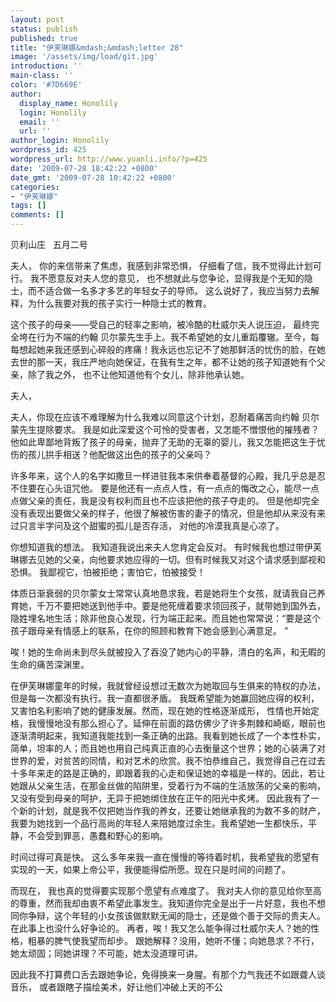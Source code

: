 ```yaml
---
layout: post
status: publish
published: true
title: "伊芙琳娜&mdash;&mdash;letter 28"
image: '/assets/img/load/git.jpg'
introduction: ''
main-class: ''
color: '#7D669E'
author:
  display_name: Honolily
  login: Honolily
  email: ''
  url: ''
author_login: Honolily
wordpress_id: 425
wordpress_url: http://www.yuanli.info/?p=425
date: '2009-07-28 18:42:22 +0800'
date_gmt: '2009-07-28 10:42:22 +0800'
categories:
- "伊芙琳娜"
tags: []
comments: []
---
```

<p>贝利山庄&nbsp;&nbsp; 五月二号</p>
<p>夫人， 你的来信带来了焦虑，我感到非常恐惧， 仔细看了信，我不觉得此计划可行。 我不愿意反对夫人您的意见， 也不想就此与您争论，显得我是个无知的隐士，而不适合做一名多才多艺的年轻女子的导师。 这么说好了，我应当努力去解释，为什么我要对我的孩子实行一种隐士式的教育。</p>
<p>这个孩子的母亲&mdash;&mdash;受自己的轻率之影响，被冷酷的杜威尔夫人说压迫， 最终完全垮在行为不端的约翰 贝尔蒙先生手上。我不希望她的女儿重蹈覆辙。至今，每每想起她来我还感到心碎般的疼痛！我永远也忘记不了她那鲜活的忧伤的脸，在她去世的那一天，我庄严地向她保证，在我有生之年，都不让她的孩子知道她有个父亲，除了我之外， 也不让他知道他有个女儿，除非他承认她。</p>
<p>夫人，</p>
<p>夫人，你现在应该不难理解为什么我难以同意这个计划，忍耐着痛苦向约翰 贝尔蒙先生提除要求。 我是如此深爱这个可怜的受害者，又怎能不憎恨他的摧残者？他如此卑鄙地背叛了孩子的母亲，抛弃了无助的无辜的婴儿，我又怎能把这生于忧伤的孩儿拱手相送？他配做这出色的孩子的父亲吗？</p>
<p>许多年来，这个人的名字如撒旦一样进驻我本来供奉着基督的心殿，我几乎总是忍不住要在心头诅咒他。 要是他还有一点点人性，有一点点的悔改之心，能尽一点点做父亲的责任，我是没有权利而且也不应该把他的孩子夺走的。 但是他却完全没有表现出要做父亲的样子，他很了解被伤害的妻子的情况，但是他却从来没有来过只言半字问及这个甜蜜的孤儿是否存活， 对他的冷漠我真是心凉了。</p>
<p>你想知道我的想法。 我知道我说出来夫人您肯定会反对。 有时候我也想过带伊芙琳娜去见她的父亲，向他要求她应得的一切。但有时候我又对这个请求感到鄙视和恐惧。 我鄙视它，怕被拒绝；害怕它，怕被接受！</p>
<p>体质日渐衰弱的贝尔蒙女士常常认真地恳求我，若是她将生个女孩，就请我自己养育她，千万不要把她送到他手中。要是他死缠着要求领回孩子，就带她到国外去，隐姓埋名地生活；除非他良心发现，行为端正起来。而且她也常常说：&ldquo;要是这个孩子跟母亲有情感上的联系，在你的照顾和教育下她会感到心满意足。 &rdquo;</p>
<p>唉！她的生命尚未到尽头就被投入了吞没了她内心的平静，清白的名声，和无暇的生命的痛苦深渊里。</p>
<p>在伊芙琳娜童年的时候，我就曾经设想过无数次为她取回与生俱来的特权的办法，但是每一次都没有执行。我一直都很矛盾。 我既希望能为她赢回她应得的权利，又害怕名利影响了她的健康发展。然而，现在她的性格逐渐成形， 性情也开始定格，我慢慢地没有那么担心了。延伸在前面的路仿佛少了许多荆棘和崎岖，眼前也逐渐清明起来，我知道我能找到一条正确的出路。我看到她长成了一个本性朴实，简单，坦率的人；而且她也用自己纯真正直的心去衡量这个世界；她的心装满了对世界的爱，对贫苦的同情，和对艺术的欣赏。我不怕恭维自己，我觉得自己在过去十多年来走的路是正确的，即跟着我的心走和保证她的幸福是一样的。因此，若让她跟从父亲生活，在那金丝做的陷阱里，受着行为不端的生活放荡的父亲的影响，又没有受到母亲的呵护，无异于把她绑住放在正午的阳光中炙烤。 因此我有了一个新的计划，就是我不仅把她当作我的养女，还要让她继承我的为数不多的财产，我要为她找到一个品行高尚的年轻人来陪她度过余生。我希望她一生都快乐，平静，不会受到罪恶，愚蠢和野心的影响。</p>
<p>时间过得可真是快。 这么多年来我一直在慢慢的等待着时机，我希望我的愿望有实现的一天，如果上帝公平，我便能得偿所愿。现在只是时间的问题了。</p>
<p>而现在， 我也真的觉得要实现那个愿望有点难度了。 我对夫人你的意见给你至高的尊重，然而我却由衷不希望此事发生。我知道你完全是出于一片好意，我也不想同你争辩，这个年轻的小女孩该做默默无闻的隐士，还是做个善于交际的贵夫人。在此事上也没什么好争论的。 再者，唉！我又怎么能争得过杜威尔夫人？她的性格，粗暴的脾气使我望而却步。 跟她解释？没用，她听不懂；向她恳求？不行，她太顽固；同她讲理？不可能，她太没道理可讲。</p>
<p>因此我不打算费口舌去跟她争论，免得换来一身腥。有那个力气我还不如跟聋人谈音乐， 或者跟瞎子描绘美术，好让他们冲破上天的不公</p>
